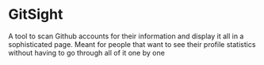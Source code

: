 # GitSight
A tool to scan Github accounts for their information and display it all in a sophisticated page. Meant for people that want to see their profile statistics without having to go through all of it one by one
